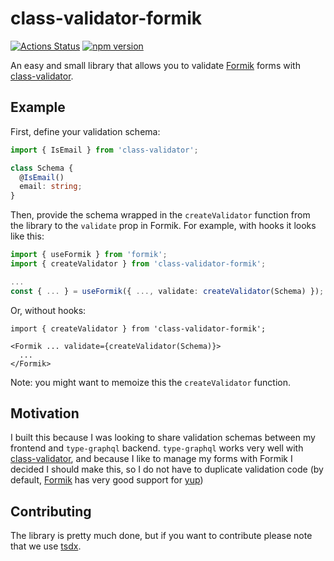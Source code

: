 # class-validator-formik

[![Actions Status](https://github.com/robertwestbury/class-validator-formik/workflows/CI/badge.svg)](https://github.com/robertwestbury/class-validator-formik/actions)
[![npm version](https://badge.fury.io/js/class-validator-formik.svg)](https://badge.fury.io/js/class-validator-formik)

An easy and small library that allows you to validate [Formik](https://github.com/jaredpalmer/formik) forms with [class-validator](https://github.com/typestack/class-validator).

## Example

First, define your validation schema:

```ts
import { IsEmail } from 'class-validator';

class Schema {
  @IsEmail()
  email: string;
}
```

Then, provide the schema wrapped in the `createValidator` function from the library to the `validate` prop in Formik. For example, with hooks it looks like this:

```ts
import { useFormik } from 'formik';
import { createValidator } from 'class-validator-formik';

...
const { ... } = useFormik({ ..., validate: createValidator(Schema) });
```

Or, without hooks:

```tsx
import { createValidator } from 'class-validator-formik';

<Formik ... validate={createValidator(Schema)}>
  ...
</Formik>

```

Note: you might want to memoize this the `createValidator` function.

## Motivation

I built this because I was looking to share validation schemas between my frontend and `type-graphql` backend. `type-graphql` works very well with [class-validator](https://github.com/typestack/class-validator), and because I like to manage my forms with Formik I decided I should make this, so I do not have to duplicate validation code (by default, [Formik](https://github.com/jaredpalmer/formik) has very good support for [yup](https://github.com/jquense/yup))

## Contributing

The library is pretty much done, but if you want to contribute please note that we use [tsdx](https://github.com/jaredpalmer/tsdx).
